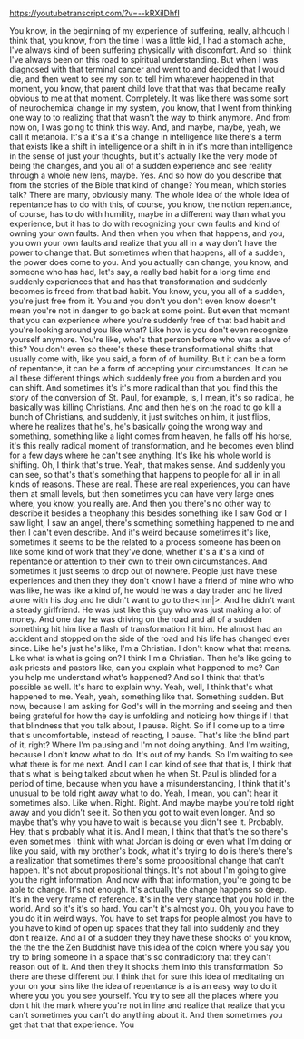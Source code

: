 https://youtubetranscript.com/?v=--kRXilDhfI

 You know, in the beginning of my experience of suffering, really, although I think that, you know, from the time I was a little kid, I had a stomach ache, I've always kind of been suffering physically with discomfort. And so I think I've always been on this road to spiritual understanding. But when I was diagnosed with that terminal cancer and went to and decided that I would die, and then went to see my son to tell him whatever happened in that moment, you know, that parent child love that that was that became really obvious to me at that moment. Completely. It was like there was some sort of neurochemical change in my system, you know, that I went from thinking one way to to realizing that that wasn't the way to think anymore. And from now on, I was going to think this way. And, and maybe, maybe, yeah, we call it metanoia. It's a it's a it's a change in intelligence like there's a term that exists like a shift in intelligence or a shift in in it's more than intelligence in the sense of just your thoughts, but it's actually like the very mode of being the changes, and you all of a sudden experience and see reality through a whole new lens, maybe. Yes. And so how do you describe that from the stories of the Bible that kind of change? You mean, which stories talk? There are many, obviously many. The whole idea of the whole idea of repentance has to do with this, of course, you know, the notion repentance, of course, has to do with humility, maybe in a different way than what you experience, but it has to do with recognizing your own faults and kind of owning your own faults. And then when you when that happens, and you, you own your own faults and realize that you all in a way don't have the power to change that. But sometimes when that happens, all of a sudden, the power does come to you. And you actually can change, you know, and someone who has had, let's say, a really bad habit for a long time and suddenly experiences that and has that transformation and suddenly becomes is freed from that bad habit. You know, you, you all of a sudden, you're just free from it. You and you don't you don't even know doesn't mean you're not in danger to go back at some point. But even that moment that you can experience where you're suddenly free of that bad habit and you're looking around you like what? Like how is you don't even recognize yourself anymore. You're like, who's that person before who was a slave of this? You don't even so there's these these transformational shifts that usually come with, like you said, a form of of humility. But it can be a form of repentance, it can be a form of accepting your circumstances. It can be all these different things which suddenly free you from a burden and you can shift. And sometimes it's it's more radical than that you find this the story of the conversion of St. Paul, for example, is, I mean, it's so radical, he basically was killing Christians. And and then he's on the road to go kill a bunch of Christians, and suddenly, it just switches on him, it just flips, where he realizes that he's, he's basically going the wrong way and something, something like a light comes from heaven, he falls off his horse, it's this really radical moment of transformation, and he becomes even blind for a few days where he can't see anything. It's like his whole world is shifting. Oh, I think that's true. Yeah, that makes sense. And suddenly you can see, so that's that's something that happens to people for all in in all kinds of reasons. These are real. These are real experiences, you can have them at small levels, but then sometimes you can have very large ones where, you know, you really are. And then you there's no other way to describe it besides a theophany this besides something like I saw God or I saw light, I saw an angel, there's something something happened to me and then I can't even describe. And it's weird because sometimes it's like, sometimes it seems to be the related to a process someone has been on like some kind of work that they've done, whether it's a it's a kind of repentance or attention to their own to their own circumstances. And sometimes it just seems to drop out of nowhere. People just have these experiences and then they they don't know I have a friend of mine who who was like, he was like a kind of, he would he was a day trader and he lived alone with his dog and he didn't want to go to the<|nn|>. And he didn't want a steady girlfriend. He was just like this guy who was just making a lot of money. And one day he was driving on the road and all of a sudden something hit him like a flash of transformation hit him. He almost had an accident and stopped on the side of the road and his life has changed ever since. Like he's just he's like, I'm a Christian. I don't know what that means. Like what is what is going on? I think I'm a Christian. Then he's like going to ask priests and pastors like, can you explain what happened to me? Can you help me understand what's happened? And so I think that that's possible as well. It's hard to explain why. Yeah, well, I think that's what happened to me. Yeah, yeah, something like that. Something sudden. But now, because I am asking for God's will in the morning and seeing and then being grateful for how the day is unfolding and noticing how things if I that that blindness that you talk about, I pause. Right. So if I come up to a time that's uncomfortable, instead of reacting, I pause. That's like the blind part of it, right? Where I'm pausing and I'm not doing anything. And I'm waiting, because I don't know what to do. It's out of my hands. So I'm waiting to see what there is for me next. And I can I can kind of see that that is, I think that that's what is being talked about when he when St. Paul is blinded for a period of time, because when you have a misunderstanding, I think that it's unusual to be told right away what to do. Yeah, I mean, you can't hear it sometimes also. Like when. Right. Right. And maybe maybe you're told right away and you didn't see it. So then you got to wait even longer. And so maybe that's why you have to wait is because you didn't see it. Probably. Hey, that's probably what it is. And I mean, I think that that's the so there's even sometimes I think with what Jordan is doing or even what I'm doing or like you said, with my brother's book, what it's trying to do is there's there's a realization that sometimes there's some propositional change that can't happen. It's not about propositional things. It's not about I'm going to give you the right information. And now with that information, you're going to be able to change. It's not enough. It's actually the change happens so deep. It's in the very frame of reference. It's in the very stance that you hold in the world. And so it's it's so hard. You can't it's almost you. Oh, you you have to you do it in weird ways. You have to set traps for people almost you have to you have to kind of open up spaces that they fall into suddenly and they don't realize. And all of a sudden they they have these shocks of you know, the the the the Zen Buddhist have this idea of the colon where you say you try to bring someone in a space that's so contradictory that they can't reason out of it. And then they it shocks them into this transformation. So there are these different but I think that for sure this idea of meditating on your on your sins like the idea of repentance is a is an easy way to do it where you you you see yourself. You try to see all the places where you don't hit the mark where you're not in line and realize that realize that you can't sometimes you can't do anything about it. And then sometimes you get that that that experience. You